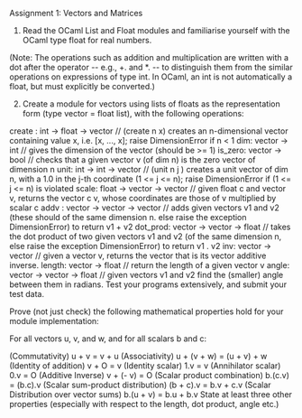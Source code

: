 Assignment 1: Vectors and Matrices
1. Read the OCaml List and Float modules and familiarise yourself with the OCaml type float for real numbers.  

(Note: The operations such as addition and multiplication are written with a dot after the operator -- e.g.,  +. and *.  -- to distinguish them from the similar operations on expressions of type  int.   In OCaml, an int is not automatically a float, but must explicitly be converted.)

2. Create a module for vectors using lists of floats as the representation form (type vector = float list), with the following operations:

create : int -> float  -> vector // (create n x) creates an n-dimensional vector containing value x, i.e. [x, ..., x]; raise  DimensionError if n < 1
dim:  vector -> int // gives the dimension of the vector (should be >= 1)
is_zero:  vector -> bool  //  checks that a given  vector v (of dim n) is the zero vector of dimension n
unit: int -> int -> vector // (unit n  j ) creates a unit vector of dim n, with a 1.0 in the j-th coordinate  (1 <= j <= n); raise DimensionError if (1 <= j <= n) is violated
scale: float -> vector -> vector // given float c and vector v, returns the vector  c v, whose coordinates are those of v multiplied by scalar c
addv : vector -> vector -> vector //  adds given vectors v1 and v2 (these should of the same dimension n. else raise the exception DimensionError) to return  v1 + v2
dot_prod: vector -> vector -> float // takes the dot product of two given vectors v1 and v2 (of the same dimension n, else raise the exception DimensionError)  to return  v1 . v2 
inv: vector -> vector //  given a vector  v, returns the vector that is its vector additive inverse. 
length: vector -> float // return the length of a given vector v
angle: vector -> vector -> float // given vectors v1 and v2 find the (smaller) angle between them in radians. 
Test your programs extensively, and submit your test data. 



Prove (not just check) the following mathematical properties hold for your module implementation:

For all vectors u, v, and w, and for all scalars b and c:

 (Commutativity)  u + v = v + u
 (Associativity) u + (v + w) = (u + v) + w
(Identity of addition)  v + O = v
(Identity scalar)  1.v = v
(Annihilator scalar)  0.v = O
(Additive Inverse)  v + (- v) = O
(Scalar product combination)  b.(c.v) = (b.c).v
(Scalar sum-product distribution)  (b + c).v = b.v + c.v
(Scalar Distribution over vector sums)  b.(u + v) = b.u + b.v
State at least three other properties (especially with respect to the length, dot product, angle etc.)
